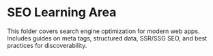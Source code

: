 # SEO Learning Area

This folder covers search engine optimization for modern web apps. Includes guides on meta tags, structured data, SSR/SSG SEO, and best practices for discoverability. 